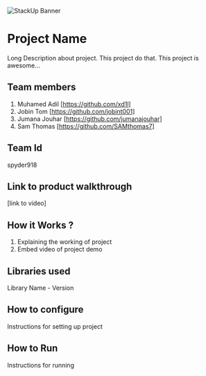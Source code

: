 ![StackUp Banner]([https://tinkerhub.frappe.cloud/files/stackup%20banner.jpeg])

# Project Name

Long Description about project. This project do that. This project is awesome...

## Team members

1. Muhamed Adil [https://github.com/xd1l]
2. Jobin Tom [https://github.com/jobint001]
3. Jumana Jouhar [https://github.com/jumanajouhar]
4. Sam Thomas [https://github.com/SAMthomas7]

## Team Id

spyder918

## Link to product walkthrough

[link to video]

## How it Works ?

1. Explaining the working of project
2. Embed video of project demo

## Libraries used

Library Name - Version

## How to configure

Instructions for setting up project

## How to Run

Instructions for running
